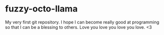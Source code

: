 # fuzzy-octo-llama
My very first git repository.
 I hope I can become really good at programming so that I can be a blessing to others.
 Love you love you love you love. <3
